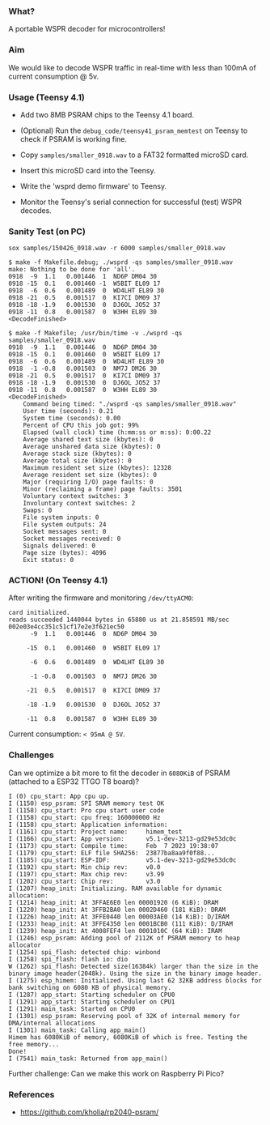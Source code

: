 ### What?

A portable WSPR decoder for microcontrollers!


### Aim

We would like to decode WSPR traffic in real-time with less than 100mA of current
consumption @ 5v.


### Usage (Teensy 4.1)

- Add two 8MB PSRAM chips to the Teensy 4.1 board.

- (Optional) Run the `debug_code/teensy41_psram_memtest` on Teensy to check if
  PSRAM is working fine.

- Copy `samples/smaller_0918.wav` to a FAT32 formatted microSD card.

- Insert this microSD card into the Teensy.

- Write the 'wsprd demo firmware' to Teensy.

- Monitor the Teensy's serial connection for successful (test) WSPR decodes.


### Sanity Test (on PC)

```
sox samples/150426_0918.wav -r 6000 samples/smaller_0918.wav
```

```
$ make -f Makefile.debug; ./wsprd -qs samples/smaller_0918.wav
make: Nothing to be done for 'all'.
0918  -9  1.1   0.001446  1  ND6P DM04 30
0918 -15  0.1   0.001460 -1  W5BIT EL09 17
0918  -6  0.6   0.001489  0  WD4LHT EL89 30
0918 -21  0.5   0.001517  0  KI7CI DM09 37
0918 -18 -1.9   0.001530  0  DJ6OL JO52 37
0918 -11  0.8   0.001587  0  W3HH EL89 30
<DecodeFinished>
```

```
$ make -f Makefile; /usr/bin/time -v ./wsprd -qs samples/smaller_0918.wav
0918  -9  1.1   0.001446  0  ND6P DM04 30
0918 -15  0.1   0.001460  0  W5BIT EL09 17
0918  -6  0.6   0.001489  0  WD4LHT EL89 30
0918  -1 -0.8   0.001503  0  NM7J DM26 30
0918 -21  0.5   0.001517  0  KI7CI DM09 37
0918 -18 -1.9   0.001530  0  DJ6OL JO52 37
0918 -11  0.8   0.001587  0  W3HH EL89 30
<DecodeFinished>
	Command being timed: "./wsprd -qs samples/smaller_0918.wav"
	User time (seconds): 0.21
	System time (seconds): 0.00
	Percent of CPU this job got: 99%
	Elapsed (wall clock) time (h:mm:ss or m:ss): 0:00.22
	Average shared text size (kbytes): 0
	Average unshared data size (kbytes): 0
	Average stack size (kbytes): 0
	Average total size (kbytes): 0
	Maximum resident set size (kbytes): 12328
	Average resident set size (kbytes): 0
	Major (requiring I/O) page faults: 0
	Minor (reclaiming a frame) page faults: 3501
	Voluntary context switches: 3
	Involuntary context switches: 2
	Swaps: 0
	File system inputs: 0
	File system outputs: 24
	Socket messages sent: 0
	Socket messages received: 0
	Signals delivered: 0
	Page size (bytes): 4096
	Exit status: 0
```


### ACTION! (On Teensy 4.1)

After writing the firmware and monitoring `/dev/ttyACM0`:

```
card initialized.
reads succeeded 1440044 bytes in 65880 us at 21.858591 MB/sec
002e03e4cc351c51cf17e2e3f621ec50
      -9  1.1   0.001446  0  ND6P DM04 30

     -15  0.1   0.001460  0  W5BIT EL09 17

      -6  0.6   0.001489  0  WD4LHT EL89 30

      -1 -0.8   0.001503  0  NM7J DM26 30

     -21  0.5   0.001517  0  KI7CI DM09 37

     -18 -1.9   0.001530  0  DJ6OL JO52 37

     -11  0.8   0.001587  0  W3HH EL89 30
```

Current consumption: `< 95mA @ 5V`.


### Challenges

Can we optimize a bit more to fit the decoder in `6080KiB` of PSRAM (attached
to a ESP32 TTGO T8 board)?

```
I (0) cpu_start: App cpu up.
I (1150) esp_psram: SPI SRAM memory test OK
I (1158) cpu_start: Pro cpu start user code
I (1158) cpu_start: cpu freq: 160000000 Hz
I (1158) cpu_start: Application information:
I (1161) cpu_start: Project name:     himem_test
I (1166) cpu_start: App version:      v5.1-dev-3213-gd29e53dc0c
I (1173) cpu_start: Compile time:     Feb  7 2023 19:38:07
I (1179) cpu_start: ELF file SHA256:  23877ba8aa9f0f88...
I (1185) cpu_start: ESP-IDF:          v5.1-dev-3213-gd29e53dc0c
I (1192) cpu_start: Min chip rev:     v0.0
I (1197) cpu_start: Max chip rev:     v3.99
I (1202) cpu_start: Chip rev:         v3.0
I (1207) heap_init: Initializing. RAM available for dynamic allocation:
I (1214) heap_init: At 3FFAE6E0 len 00001920 (6 KiB): DRAM
I (1220) heap_init: At 3FFB2BA0 len 0002D460 (181 KiB): DRAM
I (1226) heap_init: At 3FFE0440 len 00003AE0 (14 KiB): D/IRAM
I (1233) heap_init: At 3FFE4350 len 0001BCB0 (111 KiB): D/IRAM
I (1239) heap_init: At 4008FEF4 len 0001010C (64 KiB): IRAM
I (1246) esp_psram: Adding pool of 2112K of PSRAM memory to heap allocator
I (1254) spi_flash: detected chip: winbond
I (1258) spi_flash: flash io: dio
W (1262) spi_flash: Detected size(16384k) larger than the size in the binary image header(2048k). Using the size in the binary image header.
I (1275) esp_himem: Initialized. Using last 62 32KB address blocks for bank switching on 6080 KB of physical memory.
I (1287) app_start: Starting scheduler on CPU0
I (1291) app_start: Starting scheduler on CPU1
I (1291) main_task: Started on CPU0
I (1301) esp_psram: Reserving pool of 32K of internal memory for DMA/internal allocations
I (1301) main_task: Calling app_main()
Himem has 6080KiB of memory, 6080KiB of which is free. Testing the free memory...
Done!
I (7541) main_task: Returned from app_main()
```

Further challenge: Can we make this work on Raspberry Pi Pico?


### References

- https://github.com/kholia/rp2040-psram/
